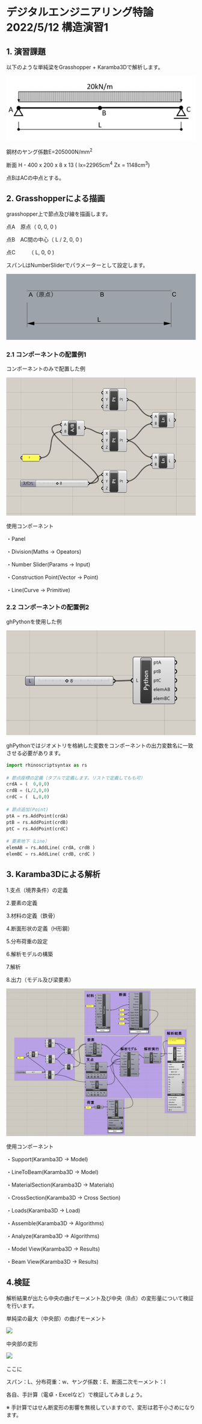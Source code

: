 # デジタルエンジニアリング特論2022/5/12 構造演習1
## 1. 演習課題
以下のような単純梁をGrasshopper + Karamba3Dで解析します。

![](img/2022-05-05-21-15-20.png)

鋼材のヤング係数E=205000N/mm<sup>2</sup>

断面 H - 400 x 200 x 8 x 13 ( Ix=22965cm<sup>4</sup> Zx = 1148cm<sup>3</sup>)

点BはACの中点とする。

## 2. Grasshopperによる描画


grasshopper上で節点及び線を描画します。

点A　原点（ 0, 0, 0 )

点B　AC間の中心（ L / 2, 0, 0 )

点C　　　（ L, 0, 0 )

スパンLはNumberSliderでパラメーターとして設定します。

![](img/2022-04-28-11-25-25.png)

### 2.1 コンポーネントの配置例1

コンポーネントのみで配置した例

![](img/2022-04-27-20-18-24.png)

使用コンポーネント

・Panel

・Division(Maths → Opeators)

・Number Slider(Params → Input)

・Construction Point(Vector → Point)

・Line(Curve → Primitive)

### 2.2 コンポーネントの配置例2

ghPythonを使用した例

![](img/2022-05-05-21-20-07.png)

ghPythonではジオメトリを格納した変数をコンポーネントの出力変数名に一致させる必要があります。

```python
import rhinoscriptsyntax as rs

# 節点座標の定義（タプルで定義します。リストで定義してもも可）
crdA = (  0,0,0)
crdB = (L/2,0,0)
crdC = (  L,0,0)

# 節点追加(Point)
ptA = rs.AddPoint(crdA) 
ptB = rs.AddPoint(crdB)
ptC = rs.AddPoint(crdC)

# 要素地下（Line）
elemAB = rs.AddLine( crdA, crdB )
elemBC = rs.AddLine( crdB, crdC )

```

## 3. Karamba3Dによる解析


1.支点（境界条件）の定義

2.要素の定義

3.材料の定義（鉄骨）

4.断面形状の定義（H形鋼）

5.分布荷重の設定

6.解析モデルの構築

7.解析

8.出力（モデル及び梁要素）

![](img/2022-04-29-23-45-09.png)


使用コンポーネント

・Support(Karamba3D → Model)

・LineToBeam(Karamba3D → Model)

・MaterialSection(Karamba3D → Materials)

・CrossSection(Karamba3D → Cross Section)

・Loads(Karamba3D → Load)

・Assemble(Karamba3D → Algorithms)

・Analyze(Karamba3D → Algorithms)

・Model View(Karamba3D → Results)

・Beam View(Karamba3D → Results)

## 4.検証

解析結果が出たら中央の曲げモーメント及び中央（B点）の変形量について検証を行います。

単純梁の最大（中央部）の曲げモーメント

<img src="https://latex.codecogs.com/svg.image?M=\frac{1}{8}&space;wL^{2}">

中央部の変形

<img src="https://latex.codecogs.com/svg.image?\delta=\frac{5wL^{4}}{384EI}&space;">

ここに

スパン：L、分布荷重：w、ヤング係数：E、断面二次モーメント：I

各自、手計算（電卓・Excelなど）で検証してみましょう。

※ 手計算ではせん断変形の影響を無視していますので、変形は若干小さめになります。
